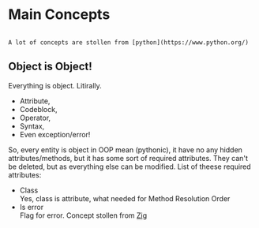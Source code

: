 # Main Concepts

```{warning}

A lot of concepts are stollen from [python](https://www.python.org/)
```

## Object is Object!
Everything is object. Litirally.

- Attribute,
- Codeblock,
- Operator,
- Syntax,
- Even exception/error!

So, every entity is object in OOP mean (pythonic), it have no any
hidden attributes/methods, but it has some sort of required attributes.
They can't be deleted, but as everything else can be modified.
List of theese required attributes:
 - Class <br>
   Yes, class is attribute, what needed for Method Resolution Order
 - Is error <br>
   Flag for error. Concept stollen from [Zig](https://ziglang.org/)